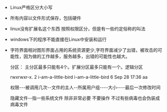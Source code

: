 - Linux严格区分大小写

- 所有内容以文件形式保存，包括硬件

- linux没有扩展名这个东西 按照权限区分，但是有一些约定俗称的叫法

- windows下的程序不能直接在Linux中安装和运行

- 字符界面相对图形界面占用的系统资源更少,字符界面减少了出错，被攻击的可能性，因为做的工作越多，服务越多，出错的可能性也越大。

  

  分区： 主分区最多只能有4个。扩展分区最多只能有一个。逻辑分区

  rwxrwxr-x. 2 i-am-a-little-bird i-am-a-little-bird 6 Sep 28 17:36 aa

  权限---被调用几次--文件的主人--所属用户组----大小----最后一次修改时间

  隐藏文件--指一些系统文件 除非非常必要 不要操作 不过有些病毒也会伪装成病毒文件

  

  